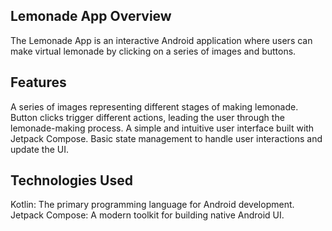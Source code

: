 Lemonade App
Overview
--------
The Lemonade App is an interactive Android application where users can make virtual lemonade by clicking on a series of images and buttons.

Features
--------
A series of images representing different stages of making lemonade.
Button clicks trigger different actions, leading the user through the lemonade-making process.
A simple and intuitive user interface built with Jetpack Compose.
Basic state management to handle user interactions and update the UI.

Technologies Used
-----------------
Kotlin: The primary programming language for Android development.
Jetpack Compose: A modern toolkit for building native Android UI.
